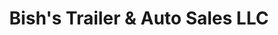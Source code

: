 ---
title: "Bish's Trailer & Auto Sales LLC"
url: /gillette/bishs-trailer-and-auto-sales-llc/
shop: car
---